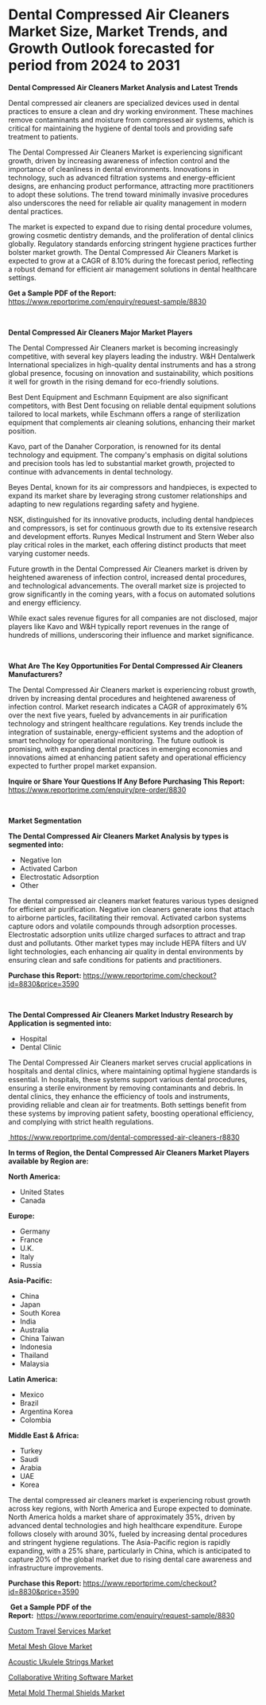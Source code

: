 <p><h1>Dental Compressed Air Cleaners Market Size, Market Trends, and Growth Outlook forecasted for period from 2024 to 2031</h1></p><p><strong>Dental Compressed Air Cleaners Market Analysis and Latest Trends</strong></p>
<p><p>Dental compressed air cleaners are specialized devices used in dental practices to ensure a clean and dry working environment. These machines remove contaminants and moisture from compressed air systems, which is critical for maintaining the hygiene of dental tools and providing safe treatment to patients. </p><p>The Dental Compressed Air Cleaners Market is experiencing significant growth, driven by increasing awareness of infection control and the importance of cleanliness in dental environments. Innovations in technology, such as advanced filtration systems and energy-efficient designs, are enhancing product performance, attracting more practitioners to adopt these solutions. The trend toward minimally invasive procedures also underscores the need for reliable air quality management in modern dental practices. </p><p>The market is expected to expand due to rising dental procedure volumes, growing cosmetic dentistry demands, and the proliferation of dental clinics globally. Regulatory standards enforcing stringent hygiene practices further bolster market growth. The Dental Compressed Air Cleaners Market is expected to grow at a CAGR of 8.10% during the forecast period, reflecting a robust demand for efficient air management solutions in dental healthcare settings.</p></p>
<p><strong>Get a Sample PDF of the Report:&nbsp;</strong> <a href="https://www.reportprime.com/enquiry/request-sample/8830">https://www.reportprime.com/enquiry/request-sample/8830</a></p>
<p>&nbsp;</p>
<p><strong>Dental Compressed Air Cleaners Major Market Players</strong></p>
<p><p>The Dental Compressed Air Cleaners market is becoming increasingly competitive, with several key players leading the industry. W&H Dentalwerk International specializes in high-quality dental instruments and has a strong global presence, focusing on innovation and sustainability, which positions it well for growth in the rising demand for eco-friendly solutions. </p><p>Best Dent Equipment and Eschmann Equipment are also significant competitors, with Best Dent focusing on reliable dental equipment solutions tailored to local markets, while Eschmann offers a range of sterilization equipment that complements air cleaning solutions, enhancing their market position. </p><p>Kavo, part of the Danaher Corporation, is renowned for its dental technology and equipment. The company's emphasis on digital solutions and precision tools has led to substantial market growth, projected to continue with advancements in dental technology.</p><p>Beyes Dental, known for its air compressors and handpieces, is expected to expand its market share by leveraging strong customer relationships and adapting to new regulations regarding safety and hygiene.</p><p>NSK, distinguished for its innovative products, including dental handpieces and compressors, is set for continuous growth due to its extensive research and development efforts. Runyes Medical Instrument and Stern Weber also play critical roles in the market, each offering distinct products that meet varying customer needs.</p><p>Future growth in the Dental Compressed Air Cleaners market is driven by heightened awareness of infection control, increased dental procedures, and technological advancements. The overall market size is projected to grow significantly in the coming years, with a focus on automated solutions and energy efficiency.</p><p>While exact sales revenue figures for all companies are not disclosed, major players like Kavo and W&H typically report revenues in the range of hundreds of millions, underscoring their influence and market significance.</p></p>
<p>&nbsp;</p>
<p><strong>What Are The Key Opportunities For Dental Compressed Air Cleaners Manufacturers?</strong></p>
<p><p>The Dental Compressed Air Cleaners market is experiencing robust growth, driven by increasing dental procedures and heightened awareness of infection control. Market research indicates a CAGR of approximately 6% over the next five years, fueled by advancements in air purification technology and stringent healthcare regulations. Key trends include the integration of sustainable, energy-efficient systems and the adoption of smart technology for operational monitoring. The future outlook is promising, with expanding dental practices in emerging economies and innovations aimed at enhancing patient safety and operational efficiency expected to further propel market expansion.</p></p>
<p><strong>Inquire or Share Your Questions If Any Before Purchasing This Report:</strong> <a href="https://www.reportprime.com/enquiry/pre-order/8830">https://www.reportprime.com/enquiry/pre-order/8830</a></p>
<p>&nbsp;</p>
<p><strong>Market Segmentation</strong></p>
<p><strong>The Dental Compressed Air Cleaners Market Analysis by types is segmented into:</strong></p>
<p><ul><li>Negative Ion</li><li>Activated Carbon</li><li>Electrostatic Adsorption</li><li>Other</li></ul></p>
<p><p>The dental compressed air cleaners market features various types designed for efficient air purification. Negative ion cleaners generate ions that attach to airborne particles, facilitating their removal. Activated carbon systems capture odors and volatile compounds through adsorption processes. Electrostatic adsorption units utilize charged surfaces to attract and trap dust and pollutants. Other market types may include HEPA filters and UV light technologies, each enhancing air quality in dental environments by ensuring clean and safe conditions for patients and practitioners.</p></p>
<p><strong>Purchase this Report:&nbsp;</strong><a href="https://www.reportprime.com/checkout?id=8830&price=3590">https://www.reportprime.com/checkout?id=8830&price=3590</a></p>
<p>&nbsp;</p>
<p><strong>The Dental Compressed Air Cleaners Market Industry Research by Application is segmented into:</strong></p>
<p><ul><li>Hospital</li><li>Dental Clinic</li></ul></p>
<p><p>The Dental Compressed Air Cleaners market serves crucial applications in hospitals and dental clinics, where maintaining optimal hygiene standards is essential. In hospitals, these systems support various dental procedures, ensuring a sterile environment by removing contaminants and debris. In dental clinics, they enhance the efficiency of tools and instruments, providing reliable and clean air for treatments. Both settings benefit from these systems by improving patient safety, boosting operational efficiency, and complying with strict health regulations.</p></p>
<p><a href="https://www.reportprime.com/dental-compressed-air-cleaners-r8830">&nbsp;https://www.reportprime.com/dental-compressed-air-cleaners-r8830</a></p>
<p><strong>In terms of Region, the Dental Compressed Air Cleaners Market Players available by Region are:</strong></p>
<p>
    <p> <strong> North America: </strong>
        <ul>
            <li>United States</li>
            <li>Canada</li>
        </ul>
        </p> 
    <p> <strong> Europe: </strong>
        <ul>
            <li>Germany</li>
            <li>France</li>
            <li>U.K.</li>
            <li>Italy</li>
            <li>Russia</li>
        </ul>
        </p> 
    <p> <strong> Asia-Pacific: </strong>
        <ul>
            <li>China</li>
            <li>Japan</li>
            <li>South Korea</li>
            <li>India</li>
            <li>Australia</li>
            <li>China Taiwan</li>
            <li>Indonesia</li>
            <li>Thailand</li>
            <li>Malaysia</li>
        </ul>
        </p> 
    <p> <strong> Latin America: </strong>
        <ul>
            <li>Mexico</li>
            <li>Brazil</li>
            <li>Argentina Korea</li>
            <li>Colombia</li>
        </ul>
        </p> 
    <p> <strong> Middle East & Africa: </strong>
        <ul>
            <li>Turkey</li>
            <li>Saudi</li>
            <li>Arabia</li>
            <li>UAE</li>
            <li>Korea</li>
        </ul>
    </p>
    </p>
<p><p>The dental compressed air cleaners market is experiencing robust growth across key regions, with North America and Europe expected to dominate. North America holds a market share of approximately 35%, driven by advanced dental technologies and high healthcare expenditure. Europe follows closely with around 30%, fueled by increasing dental procedures and stringent hygiene regulations. The Asia-Pacific region is rapidly expanding, with a 25% share, particularly in China, which is anticipated to capture 20% of the global market due to rising dental care awareness and infrastructure improvements.</p></p>
<p><strong>Purchase this Report: </strong><a href="https://www.reportprime.com/checkout?id=8830&price=3590">https://www.reportprime.com/checkout?id=8830&price=3590</a></p>
<p>&nbsp;<strong>Get a Sample PDF of the Report:&nbsp;&nbsp;</strong><a href="https://www.reportprime.com/enquiry/request-sample/8830">https://www.reportprime.com/enquiry/request-sample/8830</a></p>
<p><strong></strong></p>
<p><p><a href="https://www.linkedin.com/pulse/in-depth-analysis-global-custom-travel-services-market-yjxrc?trackingId=64tFOHfnQJOpio4WUns%2Bwg%3D%3D">Custom Travel Services Market</a></p><p><a href="https://medium.com/@lawrencekelley6262/the-market-study-covers-the-metal-mesh-glove-market-across-various-segments-67687ea7e1a0">Metal Mesh Glove Market</a></p><p><a href="https://issuu.com/reportprime-2/docs/acoustic-ukulele-strings-market-siz_5949da0878a90b">Acoustic Ukulele Strings Market</a></p><p><a href="https://www.linkedin.com/pulse/collaborative-writing-software-market-growth-outlook-bxljc?trackingId=4ijiGGFkTrGA55A0%2FMJAjA%3D%3D">Collaborative Writing Software Market</a></p><p><a href="https://medium.com/@lawrencekelley6262/this-report-on-metal-mold-thermal-shields-market-is-a-comprehensive-analysis-of-market-shares-ed7f9348a944">Metal Mold Thermal Shields Market</a></p></p>